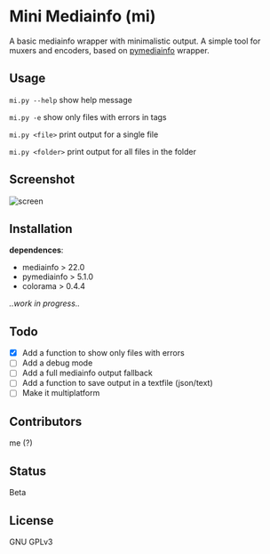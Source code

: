 # Mini Mediainfo (mi)

A basic mediainfo wrapper with minimalistic output. A simple tool for muxers and encoders, based on [pymediainfo](https://pymediainfo.readthedocs.io/en/stable/pymediainfo.html) wrapper.

## Usage

`mi.py --help` show help message

`mi.py -e` show only files with errors in tags

`mi.py <file>` print output for a single file

`mi.py <folder>` print output for all files in the folder

## Screenshot

![screen](https://i.postimg.cc/0QbgKHSn/image.png)

## Installation

**dependences**:

- mediainfo > 22.0
- pymediainfo > 5.1.0
- colorama > 0.4.4

_..work in progress.._

## Todo

- [x] Add a function to show only files with errors
- [ ] Add a debug mode
- [ ] Add a full mediainfo output fallback
- [ ] Add a function to save output in a textfile (json/text)
- [ ] Make it multiplatform

## Contributors

me (?)

## Status

Beta

## License

GNU GPLv3
